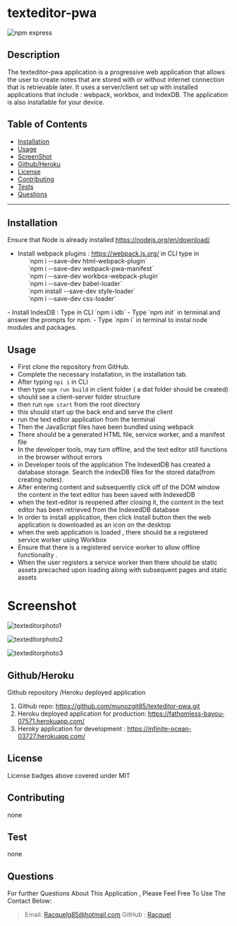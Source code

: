 # texteditor-pwa

![npm express](https://img.shields.io/npm/l/express)</br>

## Description

The texteditor-pwa application is a progressive web application that allows the user to create notes that are stored with or without
internet connection that is retrievable later. It uses a server/client set up with installed applications that include : webpack, workbox, and
IndexDB. The application is also installable for your device.

## Table of Contents

- [Installation](#Installation)
- [Usage](#Usage)
- [ScreenShot](#Screenshot)
- [Github/Heroku](#Github/Heroku)
- [License](#license)
- [Contributing](#Contributing)
- [Tests](#Tests)
- [Questions](#Questions)

---

## Installation

Ensure that Node is already installed https://nodejs.org/en/download/

- Install webpack plugins : https://webpack.js.org/
in CLI type in
  <ul>
<ol>`npm i --save-dev html-webpack-plugin` </ol>
<ol>`npm i --save-dev webpack-pwa-manifest`</ol>
<ol>`npm i --save-dev workbox-webpack-plugin` </ol>
<ol>`npm i --save-dev babel-loader` </ol>
<ol>`npm install --save-dev style-loader`</ol> 
<ol>`npm i --save-dev css-loader`</ol>
</ul>
- Install IndexDB : Type in CLI `npm i idb`
- Type `npm init` in terminal and answer the prompts for npm.
- Type `npm i` in terminal to instal node modules and packages.

## Usage

- First clone the repository from GitHub.
- Complete the necessary installation, in the installation tab.
- After typing `npi i` in CLI
- then type `npm run build` in client folder ( a dist folder should be created)
- should see a client-server folder structure
- then run `npm start` from the root directory
- this should start up the back end and serve the client
- run the text editor application from the terminal
- Then the JavaScript files have been bundled using webpack
- There should be a generated HTML file, service worker, and a manifest file
- In the developer tools, may turn offline, and the text editor still functions in the browser without errors
- in Developer tools of the application The IndexedDB has created a database storage. Search the indexDB files for the stored data(from creating notes).
- After entering content and subsequently click off of the DOM window
  the content in the text editor has been saved with IndexedDB
- when the text-editor is reopened after closing it, the content in the text editor
  has been retrieved from the IndexedDB database
- In order to install application, then click Install button
  then the web application is downloaded as an icon on the desktop
- when the web application is loaded , there should be a registered service worker using Workbox
- Ensure that there is a registered service worker to allow offline functionality .
- When the user registers a service worker then there should be static assets precached upon loading
  along with subsequent pages and static assets

# Screenshot

![texteditorphoto1](https://user-images.githubusercontent.com/107218022/203397822-25785359-4d57-4001-aa2f-dfa421870a6c.png)

![texteditorphoto2](https://user-images.githubusercontent.com/107218022/203397836-089629bd-5f2b-4a3c-aff4-3146c6b761a5.png)

![texteditorphoto3](https://user-images.githubusercontent.com/107218022/203397847-970ffe8c-491b-4787-935d-bf7edd68aabb.png)


## Github/Heroku

Github repository /Heroku deployed application

1. Github repo: https://github.com/munozgit85/texteditor-pwa.git
2. Heroku deployed application for production: https://fathomless-bayou-07571.herokuapp.com/
3. Heroky application for development : https://infinite-ocean-03727.herokuapp.com/

## License

License badges above covered under MIT

## Contributing

none

## Test

none

## Questions

For further Questions About This Application , Please Feel Free To Use The Contact Below:

> Email: Racquelg85@hotmail.com
> GitHub : [Racquel](https://github.com/munozgit85/texteditor-pwa.git)
